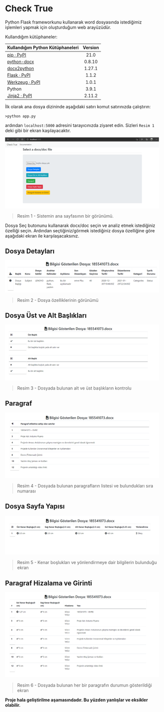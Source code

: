 # Check True

Python Flask frameworkunu kullanarak word dosyasında istediğimiz işlemleri yapmak için oluşturduğum web arayüzüdür.

Kullandığım kütüphaneler:

| Kullandığım Python Kütüphaneleri                                                      | Version |
| ------------------------------------------------------------------------------------- | :-----: |
| [pip · PyPI](https://pypi.org/project/pip/)                                           |  21.0   |
| [python-docx](https://python-docx.readthedocs.io/en/latest/user/install.html#install) | 0.8.10  |
| [docx2python](https://docx2python.readthedocs.io/en/latest/index.html#installation)   | 1.27.1  |
| [Flask · PyPI](https://pypi.org/project/Flask/)                                       |  1.1.2  |
| [Werkzeug · PyPI](https://pypi.org/project/Werkzeug/)                                 |  1.0.1  |
| Python                                                                                |  3.9.1  |
| [Jinja2 · PyPI](https://pypi.org/project/Jinja2/)                                     | 2.11.2  |

İlk olarak ana dosya dizininde aşağıdaki satırı komut satırınızda çalıştırın:

```shell
>python app.py
```

ardından `localhost:5000` adresini tarayıcınızda ziyaret edin. Sizleri `Resim 1` deki gibi bir ekran kaşılayacaktır.

<img src="./images/image-20210130021047530.png">

> Resim 1 - Sistemin ana sayfasının bir görünümü.

Dosya Seç butonunu kullanarak docx/doc seçin ve analiz etmek istediğiniz özelliği seçin. Ardından seçtiğiniz/görmek istediğiniz dosya özelliğine göre aşağıdaki ekran ile karşılaşacaksınız.

## Dosya Detayları

<img src="./images/image-20210130015638143.png">

> Resim 2 - Dosya özelliklerinin görünümü

## Dosya Üst ve Alt Başlıkları

<img src="./images/image-20210130021831285.png">

> Resim 3 - Dosyada bulunan alt ve üst başlıkların kontrolu

## Paragraf

<img src="./images/image-20210130022306238.png">

> Resim 4 - Dosyada bulunan paragrafların listesi ve bulundukları sıra numarası

## Dosya Sayfa Yapısı

<img src="./images/image-20210130023452440.png">

> Resim 5 - Kenar boşlukları ve yönlendirmeye dair bilgilerin bulunduğu ekran

## Paragraf Hizalama ve Girinti

<img src="./images/image-20210130023756476.png">

> Resim 6 - Dosyada bulunan her bir paragrafın durumun gösterildiği ekran

**Proje hala geliştirilme aşamasındadır. Bu yüzden yanlışlar ve eksikler olabilir.**
